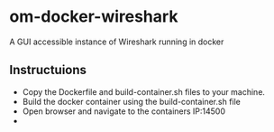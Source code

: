 # om-docker-wireshark
A GUI accessible instance of Wireshark running in docker

## Instructuions
- Copy the Dockerfile and build-container.sh files to your machine.
- Build the docker container using the build-container.sh file
- Open browser and navigate to the containers IP:14500
- 

